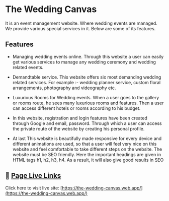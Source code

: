 # The Wedding Canvas

It is an event management website. Where wedding events are managed. We provide various special services in it. Below are some of its features.

## Features

- Managing wedding events online. Through this website a user can easily get various services to manage any wedding ceremony and wedding related events.

- Demandtable service. This website offers six most demanding wedding related services. For example :- wedding planner service, custom floral arrangements, photography and videography etc.

- Luxurious Rooms for Wedding events. When a user goes to the gallery or rooms route, he sees many luxurious rooms and features. Then a user can access different hotels or rooms according to his budget.

- In this website, registration and login features have been created through Google and email, password. Through which a user can access the private route of the website by creating his personal profile.

- At last This website is beautifully made responsive for every device and different animations are used, so that a user will feel very nice on this website and feel comfortable to take different steps on the website. The website must be SEO friendly. Here the important headings are given in HTML tags h1, h2, h3, h4. As a result, it will also give good results in SEO

## 🔗 [Page Live Links](https://the-wedding-canvas.web.app/)

Click here to visit live site: [https://the-wedding-canvas.web.app/](https://the-wedding-canvas.web.app/)
